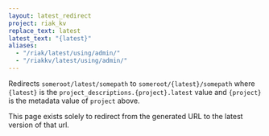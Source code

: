 ```yaml
---
layout: latest_redirect
project: riak_kv
replace_text: latest
latest_text: "{latest}"
aliases:
  - "/riak/latest/using/admin/"
  - "/riakkv/latest/using/admin/"
---
```


Redirects `someroot/latest/somepath` to `someroot/{latest}/somepath` 
where `{latest}` is the `project_descriptions.{project}.latest` value
and `{project}` is the metadata value of `project` above.

This page exists solely to redirect from the generated URL to the latest version of
that url.


